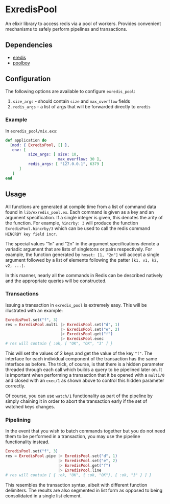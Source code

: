 # ExredisPool

An elixir library to access redis via a pool of workers. Provides
convenient mechanisms to safely perform pipelines and transactions.

## Dependencies

- [eredis](https://github.com/wooga/eredis)
- [poolboy](https://github.com/devinus/poolboy)

## Configuration

The following options are available to configure `exredis_pool`:

1. `size_args` - should contain `size` and `max_overflow` fields
2. `redis_args` - a list of args that will be forwarded directly to `eredis`

### Example

In `exredis_pool/mix.exs`:

```elixir
def application do
  [mod: { ExredisPool, [] },
   env: [
          size_args: [ size: 10,
                       max_overflow: 30 ],
          redis_args: [ "127.0.0.1", 6379 ]
      ]
   ]
end
```

## Usage

All functions are generated at compile time from a list of command
data found in `lib/exredis_pool.ex`. Each command is given as a key
and an argument specification. If a single integer is given, this
denotes the arity of the function. For example, `hincrby: 3` will
produce the function `ExredisPool.hincrby/3` which can be used to call
the redis command `HINCRBY key field incr`.

The special values "1n" and "2n" in the argument specifications denote
a variadic argument that are lists of singletons or pairs
respectively. For example, the function generated by `hmset:
[1, "2n"]` will accept a single argument followed by a list of
elements following the patter `[k1, v1, k2, v2, ...]`.

In this manner, nearly all the commands in Redis can be described
natively and the appropriate queries will be constructed.

### Transactions

Issuing a transaction in `exredis_pool` is extremely easy. This will
be illustrated with an example:

```elixir
ExredisPool.set("f", 3)
res = ExredisPool.multi |> ExredisPool.set("d", 1)
                        |> ExredisPool.set("e", 2)
                        |> ExredisPool.get("f")
                        |> ExredisPool.exec
# res will contain { :ok, [ "OK", "OK", "3" ] }
```

This will set the values of 2 keys and get the value of the key `"f"`.
The interface for each individual component of the transaction has the
same interface as before. The trick, of course, is that there is a
hidden parameter threaded through each call which builds a query to be
pipelined later on. It is important when performing a transaction that
it be opened with a `multi/0` and closed with an `exec/1` as shown
above to control this hidden parameter correctly.

Of course, you can use `watch/1` functionality as part of the pipeline
by simply chaining it in order to abort the transaction early if the
set of watched keys changes.

### Pipelining

In the event that you wish to batch commands together but you do not
need them to be performed in a transaction, you may use the pipeline
functionality instead.

```elixir
ExredisPool.set("f", 3)
res = ExredisPool.pipe |> ExredisPool.set("d", 1)
                       |> ExredisPool.set("e", 2)
                       |> ExredisPool.get("f")
                       |> ExredisPool.line
# res will contain [ { :ok, "OK", { :ok, "OK"}, { :ok, "3" } ] }
```

This resembles the transaction syntax, albeit with different function
delimiters. The results are also segmented in list form as opposed to
being consolidated in a single list element.
